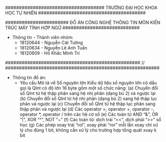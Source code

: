 #################################### TRƯỜNG ĐẠI HỌC KHOA HỌC TỰ NHIÊN #######################################

####################### ĐỒ ÁN CÔNG NGHỆ THÔNG TIN MÔN KIẾN TRÚC MÁY TÍNH HỢP NGỮ ############################

* Thông tin - Thành viên nhóm: 
	+ 18120644 - Nguyễn Cát Tường
	+ 18120634 - Nguyễn Lê Anh Tuấn
	+ 18120609 - Hồ Khắc Minh Trí

################################################# // ########################################################

* Thông tin đồ án:
	- Yêu cầu
	Mô tả về Số nguyên lớn Kiểu dữ liệu số nguyên lớn có dấu gọi là QInt có độ lớn 16 byte gồm một số chức năng:
	(a) Chuyển đổi số QInt từ hệ thập phân sang hệ nhị phân (dạng bù 2) và ngược lại
	(b) Chuyển đổi số QInt từ hệ nhị phân (dạng bù 2) sang hệ thập lục phân và ngược lại
	(c) Chuyển đổi số QInt từ hệ thập lục phân sang thập phân và ngược lại
	(d) Các operator =, operator +, operator -, operator *, operator / trên các hệ cơ số
	(e) Các toán tử AND “&”, OR “|”, XOR “^”, NOT “~”
	(f) Các toán tử: dịch trái “<<”, dịch phải “>>” số học
	(g) Các phép xoay trái “rol”, xoay phải “ror” mỗi lần xoay chỉ xử lý cho đúng 1 bit,
	    không cần xử lý cho trường hợp tổng quát xoay k bit